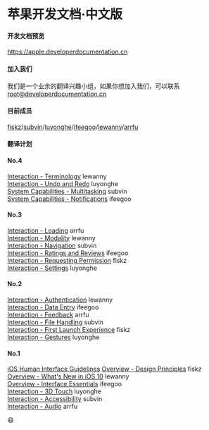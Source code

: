 # 苹果开发文档·中文版

#### 开发文档预览

https://apple.developerdocumentation.cn

#### 加入我们
我们是一个业余的翻译兴趣小组，如果你想加入我们，可以联系 root@developerdocumentation.cn

#### 目前成员

[fiskz](https://github.com/fiskz)/[subvin](https://github.com/subvin)/[luyonghe](https://github.com/luyonghe)/[ifeegoo](https://github.com/ifeegoo)/[lewanny](https://github.com/lewanny)/[arrfu](https://github.com/arrfu)

#### 翻译计划

#### No.4

[Interaction - Terminology](https://developer.apple.com/ios/human-interface-guidelines/interaction/terminology/) lewanny  
[Interaction - Undo and Redo](https://developer.apple.com/ios/human-interface-guidelines/interaction/undo-and-redo/) luyonghe  
[System Capabilities - Multitasking](https://developer.apple.com/ios/human-interface-guidelines/features/multitasking/)  subvin  
[System Capabilities - Notifications](https://developer.apple.com/ios/human-interface-guidelines/features/notifications/) ifeegoo  


#### No.3

[Interaction - Loading](https://developer.apple.com/ios/human-interface-guidelines/interaction/loading/) arrfu  
[Interaction - Modality](https://developer.apple.com/ios/human-interface-guidelines/interaction/modality/) lewanny   
[Interaction - Navigation](https://developer.apple.com/ios/human-interface-guidelines/interaction/navigation/)  subvin  
[Interaction - Ratings and Reviews](https://developer.apple.com/ios/human-interface-guidelines/interaction/ratings-and-reviews/) ifeegoo  
[Interaction - Requesting Permission](https://developer.apple.com/ios/human-interface-guidelines/interaction/requesting-permission/) fiskz  
[Interaction - Settings](https://developer.apple.com/ios/human-interface-guidelines/interaction/settings/) luyonghe



#### No.2

[Interaction - Authentication](https://developer.apple.com/ios/human-interface-guidelines/interaction/authentication/) lewanny  
[Interaction - Data Entry](https://developer.apple.com/ios/human-interface-guidelines/interaction/data-entry/) ifeegoo  
[Interaction - Feedback](https://developer.apple.com/ios/human-interface-guidelines/interaction/feedback/) arrfu  
[Interaction - File Handling](https://developer.apple.com/ios/human-interface-guidelines/interaction/file-handling/) subvin  
[Interaction - First Launch Experience](https://developer.apple.com/ios/human-interface-guidelines/interaction/first-launch-experience/) fiskz  
[Interaction - Gestures](https://developer.apple.com/ios/human-interface-guidelines/interaction/gestures/) luyonghe


#### No.1

[iOS Human Interface Guidelines](https://developer.apple.com/ios/human-interface-guidelines/overview/design-principles/) 
[Overview - Design Principles](https://developer.apple.com/ios/human-interface-guidelines/overview/design-principles/) fiskz  
[Overview - What's New in iOS 10](https://developer.apple.com/ios/human-interface-guidelines/overview/whats-new/) lewanny  
[Overview - Interface Essentials](https://developer.apple.com/ios/human-interface-guidelines/overview/interface-essentials/) ifeegoo  
[Interaction - 3D Touch](https://developer.apple.com/ios/human-interface-guidelines/interaction/3d-touch/) luyonghe  
[Interaction - Accessibility](https://developer.apple.com/ios/human-interface-guidelines/interaction/accessibility/) subvin  
[Interaction - Audio](https://developer.apple.com/ios/human-interface-guidelines/interaction/audio/) arrfu

:smile:
